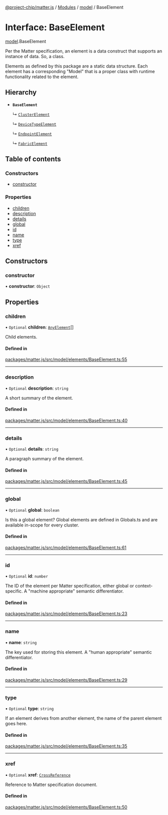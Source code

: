 [@project-chip/matter.js](../README.md) / [Modules](../modules.md) / [model](../modules/model.md) / BaseElement

# Interface: BaseElement

[model](../modules/model.md).BaseElement

Per the Matter specification, an element is a data construct that supports
an instance of data.  So, a class.

Elements as defined by this package are a static data structure.  Each
element has a corresponding "Model" that is a proper class with runtime
functionality related to the element.

## Hierarchy

- **`BaseElement`**

  ↳ [`ClusterElement`](model.ClusterElement-1.md)

  ↳ [`DeviceTypeElement`](model.DeviceTypeElement-1.md)

  ↳ [`EndpointElement`](model.EndpointElement-1.md)

  ↳ [`FabricElement`](model.FabricElement-1.md)

## Table of contents

### Constructors

- [constructor](model.BaseElement-1.md#constructor)

### Properties

- [children](model.BaseElement-1.md#children)
- [description](model.BaseElement-1.md#description)
- [details](model.BaseElement-1.md#details)
- [global](model.BaseElement-1.md#global)
- [id](model.BaseElement-1.md#id)
- [name](model.BaseElement-1.md#name)
- [type](model.BaseElement-1.md#type)
- [xref](model.BaseElement-1.md#xref)

## Constructors

### constructor

• **constructor**: `Object`

## Properties

### children

• `Optional` **children**: [`AnyElement`](../modules/model.md#anyelement)[]

Child elements.

#### Defined in

[packages/matter.js/src/model/elements/BaseElement.ts:55](https://github.com/project-chip/matter.js/blob/2d9f2165d2672864fda3496a6d0d5f93597f82c6/packages/matter.js/src/model/elements/BaseElement.ts#L55)

___

### description

• `Optional` **description**: `string`

A short summary of the element.

#### Defined in

[packages/matter.js/src/model/elements/BaseElement.ts:40](https://github.com/project-chip/matter.js/blob/2d9f2165d2672864fda3496a6d0d5f93597f82c6/packages/matter.js/src/model/elements/BaseElement.ts#L40)

___

### details

• `Optional` **details**: `string`

A paragraph summary of the element.

#### Defined in

[packages/matter.js/src/model/elements/BaseElement.ts:45](https://github.com/project-chip/matter.js/blob/2d9f2165d2672864fda3496a6d0d5f93597f82c6/packages/matter.js/src/model/elements/BaseElement.ts#L45)

___

### global

• `Optional` **global**: `boolean`

Is this a global element?  Global elements are defined in Globals.ts
and are available in-scope for every cluster.

#### Defined in

[packages/matter.js/src/model/elements/BaseElement.ts:61](https://github.com/project-chip/matter.js/blob/2d9f2165d2672864fda3496a6d0d5f93597f82c6/packages/matter.js/src/model/elements/BaseElement.ts#L61)

___

### id

• `Optional` **id**: `number`

The ID of the element per Matter specification, either global or
context-specific.  A "machine appropriate" semantic differentiator.

#### Defined in

[packages/matter.js/src/model/elements/BaseElement.ts:23](https://github.com/project-chip/matter.js/blob/2d9f2165d2672864fda3496a6d0d5f93597f82c6/packages/matter.js/src/model/elements/BaseElement.ts#L23)

___

### name

• **name**: `string`

The key used for storing this element.  A "human appropriate" semantic
differentiator.

#### Defined in

[packages/matter.js/src/model/elements/BaseElement.ts:29](https://github.com/project-chip/matter.js/blob/2d9f2165d2672864fda3496a6d0d5f93597f82c6/packages/matter.js/src/model/elements/BaseElement.ts#L29)

___

### type

• `Optional` **type**: `string`

If an element derives from another element, the name of the parent
element goes here.

#### Defined in

[packages/matter.js/src/model/elements/BaseElement.ts:35](https://github.com/project-chip/matter.js/blob/2d9f2165d2672864fda3496a6d0d5f93597f82c6/packages/matter.js/src/model/elements/BaseElement.ts#L35)

___

### xref

• `Optional` **xref**: [`CrossReference`](../modules/model.Specification.md#crossreference)

Reference to Matter specification document.

#### Defined in

[packages/matter.js/src/model/elements/BaseElement.ts:50](https://github.com/project-chip/matter.js/blob/2d9f2165d2672864fda3496a6d0d5f93597f82c6/packages/matter.js/src/model/elements/BaseElement.ts#L50)
